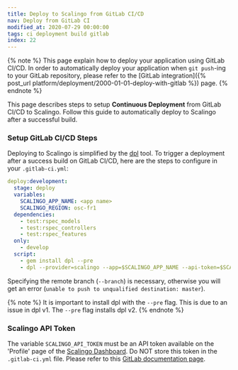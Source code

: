 ```yaml
---
title: Deploy to Scalingo from GitLab CI/CD
nav: Deploy from GitLab CI
modified_at: 2020-07-29 00:00:00
tags: ci deployment build gitlab
index: 22
---
```


{% note %}
This page explain how to deploy your application using GitLab CI/CD. In order to
automatically deploy your application when `git push`-ing to your GitLab
repository, please refer to the [GitLab integration]({% post_url
platform/deployment/2000-01-01-deploy-with-gitlab %}) page.
{% endnote %}

This page describes steps to setup **Continuous Deployment** from GitLab CI/CD
to Scalingo. Follow this guide to automatically deploy to Scalingo after a
successful build.

### Setup GitLab CI/CD Steps

Deploying to Scalingo is simplified by the
[dpl](https://github.com/travis-ci/dpl#scalingo) tool. To trigger a deployment
after a success build on GitLab CI/CD, here are the steps to configure in your
`.gitlab-ci.yml`:

```yaml
deploy:development:
  stage: deploy
  variables:
    SCALINGO_APP_NAME: <app name>
    SCALINGO_REGION: osc-fr1
  dependencies:
    - test:rspec_models
    - test:rspec_controllers
    - test:rspec_features
  only:
    - develop
  script:
    - gem install dpl --pre
    - dpl --provider=scalingo --app=$SCALINGO_APP_NAME --api-token=$SCALINGO_API_TOKEN --branch=refs/heads/master
```

Specifying the remote branch (```--branch```) is necessary, otherwise you will get an error (```unable to push to unqualified destination: master```).

{% note %}
It is important to install dpl with the `--pre` flag. This is due to an issue in
dpl v1. The `--pre` flag installs dpl v2.
{% endnote %}

### Scalingo API Token

The variable `SCALINGO_API_TOKEN` must be an API token available on the
'Profile' page of the [Scalingo Dashboard](https://my.scalingo.com/profile). Do
NOT store this token in the `.gitlab-ci.yml` file. Please refer to this [GitLab
documentation
page](https://docs.gitlab.com/ee/ci/examples/deployment/#storing-api-keys).

